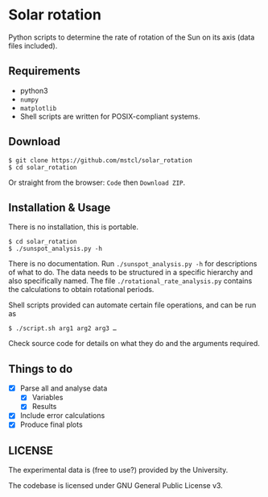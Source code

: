 # Solar rotation

Python scripts to determine the rate of rotation of the Sun on its axis (data files included).

## Requirements

- python3
- `numpy`
- `matplotlib`
- Shell scripts are written for POSIX-compliant systems.

## Download

```
$ git clone https://github.com/mstcl/solar_rotation
$ cd solar_rotation
```

Or straight from the browser: `Code` then `Download ZIP`.

## Installation & Usage

There is no installation, this is portable.

```
$ cd solar_rotation
$ ./sunspot_analysis.py -h
```

There is no documentation. Run `./sunspot_analysis.py -h` for descriptions of
what to do. The data needs to be structured in a specific hierarchy and also
specifically named. The file `./rotational_rate_analysis.py` contains the
calculations to obtain rotational periods.

Shell scripts provided can automate certain file operations, and can be run as

```
$ ./script.sh arg1 arg2 arg3 …
```

Check source code for details on what they do and the arguments required.

## Things to do

- [x] Parse all and analyse data
  - [x] Variables
  - [x] Results
- [x] Include error calculations
- [x] Produce final plots

## LICENSE

The experimental data is (free to use?) provided by the University.

The codebase is licensed under GNU General Public License v3.
